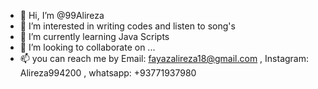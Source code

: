 - 👋 Hi, I’m @99Alireza
- 👀 I’m interested in writing codes and listen to song's
- 🌱 I’m currently learning Java Scripts 
- 💞️ I’m looking to collaborate on ...
- 📫 you can reach me by Email: fayazalireza18@gmail.com , Instagram: Alireza994200 , whatsapp: +93771937980

<!---
99Alireza/99Alireza is a ✨ special ✨ repository because its `README.md` (this file) appears on your GitHub profile.
You can click the Preview link to take a look at your changes.
--->

